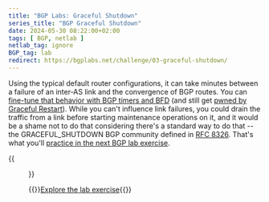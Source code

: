 ```yaml
---
title: "BGP Labs: Graceful Shutdown"
series_title: "BGP Graceful Shutdown"
date: 2024-05-30 08:22:00+02:00
tags: [ BGP, netlab ]
netlab_tag: ignore
BGP_tag: lab
redirect: https://bgplabs.net/challenge/03-graceful-shutdown/
---
```

Using the typical default router configurations, it can take minutes between a failure of an inter-AS link and the convergence of BGP routes. You can [fine-tune that behavior with BGP timers and BFD](https://bgplabs.net/basic/7-bfd/) (and still get [pwned by Graceful Restart](/2021/10/graceful-restart-convergence.html)). While you can't influence link failures, you could drain the traffic from a link before starting maintenance operations on it, and it would be a shame not to do that considering there's a standard way to do that -- the GRACEFUL_SHUTDOWN BGP community defined in [RFC 8326](https://www.rfc-editor.org/rfc/rfc8326.html). That's what you'll [practice in the next BGP lab exercise](https://bgplabs.net/challenge/03-graceful-shutdown/). 

{{<figure src="https://bgplabs.net/challenge/topology-graceful-shutdown.png" width="400">}}

{{<jump>}}[Explore the lab exercise](https://bgplabs.net/challenge/03-graceful-shutdown/){{</jump>}}
